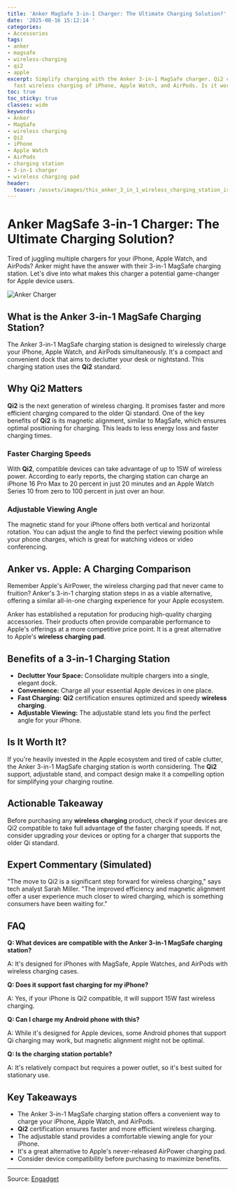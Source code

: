```yaml
---
title: 'Anker MagSafe 3-in-1 Charger: The Ultimate Charging Solution?'
date: '2025-08-16 15:12:14 '
categories:
- Accessories
tags:
- anker
- magsafe
- wireless-charging
- qi2
- apple
excerpt: Simplify charging with the Anker 3-in-1 MagSafe charger. Qi2 certified for
  fast wireless charging of iPhone, Apple Watch, and AirPods. Is it worth the price?
toc: true
toc_sticky: true
classes: wide
keywords:
- Anker
- MagSafe
- wireless charging
- Qi2
- iPhone
- Apple Watch
- AirPods
- charging station
- 3-in-1 charger
- wireless charging pad
header:
  teaser: /assets/images/this_anker_3_in_1_wireless_charging_station_is_30__20250816151213.jpg
---
```


# Anker MagSafe 3-in-1 Charger: The Ultimate Charging Solution?

Tired of juggling multiple chargers for your iPhone, Apple Watch, and AirPods? Anker might have the answer with their 3-in-1 MagSafe charging station. Let's dive into what makes this charger a potential game-changer for Apple device users.

![Anker Charger](https://o.aolcdn.com/images/dims?image_uri=https%3A%2F%2Fs.yimg.com%2Fos%2Fcreatr-uploaded-images%2F2025-08%2F0a089600-791e-11f0-bffb-7c6a0a8818fc&resize=1400%2C787&client=19f2b5e49a271b2bde77&signature=2b6d8381a7f9e31c6475afdf2a5e60cf2eb6fb68)

## What is the Anker 3-in-1 MagSafe Charging Station?

The Anker 3-in-1 MagSafe charging station is designed to wirelessly charge your iPhone, Apple Watch, and AirPods simultaneously. It's a compact and convenient dock that aims to declutter your desk or nightstand. This charging station uses the **Qi2** standard.

## Why Qi2 Matters

**Qi2** is the next generation of wireless charging. It promises faster and more efficient charging compared to the older Qi standard. One of the key benefits of **Qi2** is its magnetic alignment, similar to MagSafe, which ensures optimal positioning for charging. This leads to less energy loss and faster charging times.

### Faster Charging Speeds

With **Qi2**, compatible devices can take advantage of up to 15W of wireless power. According to early reports, the charging station can charge an iPhone 16 Pro Max to 20 percent in just 20 minutes and an Apple Watch Series 10 from zero to 100 percent in just over an hour.

### Adjustable Viewing Angle

The magnetic stand for your iPhone offers both vertical and horizontal rotation. You can adjust the angle to find the perfect viewing position while your phone charges, which is great for watching videos or video conferencing.

## Anker vs. Apple: A Charging Comparison

Remember Apple's AirPower, the wireless charging pad that never came to fruition? Anker's 3-in-1 charging station steps in as a viable alternative, offering a similar all-in-one charging experience for your Apple ecosystem. 

Anker has established a reputation for producing high-quality charging accessories. Their products often provide comparable performance to Apple's offerings at a more competitive price point. It is a great alternative to Apple's **wireless charging pad**.

## Benefits of a 3-in-1 Charging Station

*   **Declutter Your Space:** Consolidate multiple chargers into a single, elegant dock.
*   **Convenience:** Charge all your essential Apple devices in one place.
*   **Fast Charging:** **Qi2** certification ensures optimized and speedy **wireless charging**.
*   **Adjustable Viewing:** The adjustable stand lets you find the perfect angle for your iPhone.

## Is It Worth It?

If you're heavily invested in the Apple ecosystem and tired of cable clutter, the Anker 3-in-1 MagSafe charging station is worth considering. The **Qi2** support, adjustable stand, and compact design make it a compelling option for simplifying your charging routine.

## Actionable Takeaway

Before purchasing any **wireless charging** product, check if your devices are Qi2 compatible to take full advantage of the faster charging speeds. If not, consider upgrading your devices or opting for a charger that supports the older Qi standard.

## Expert Commentary (Simulated)

"The move to Qi2 is a significant step forward for wireless charging," says tech analyst Sarah Miller. "The improved efficiency and magnetic alignment offer a user experience much closer to wired charging, which is something consumers have been waiting for."

## FAQ

**Q: What devices are compatible with the Anker 3-in-1 MagSafe charging station?**

A: It's designed for iPhones with MagSafe, Apple Watches, and AirPods with wireless charging cases.

**Q: Does it support fast charging for my iPhone?**

A: Yes, if your iPhone is Qi2 compatible, it will support 15W fast wireless charging.

**Q: Can I charge my Android phone with this?**

A: While it's designed for Apple devices, some Android phones that support Qi charging may work, but magnetic alignment might not be optimal.

**Q: Is the charging station portable?**

A: It's relatively compact but requires a power outlet, so it's best suited for stationary use.

## Key Takeaways

*   The Anker 3-in-1 MagSafe charging station offers a convenient way to charge your iPhone, Apple Watch, and AirPods.
*   **Qi2** certification ensures faster and more efficient wireless charging.
*   The adjustable stand provides a comfortable viewing angle for your iPhone.
*   It's a great alternative to Apple's never-released AirPower charging pad.
*   Consider device compatibility before purchasing to maximize benefits.

---

Source: [Engadget](https://www.engadget.com/deals/this-anker-3-in-1-wireless-charging-station-is-30-percent-off-right-now-145325421.html?src=rss)